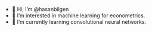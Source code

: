 - 👋 Hi, I’m @hasanbilgen
- 👀 I’m interested in machine learning for econometrics.
- 🌱 I’m currently learning convolutional neural networks.

<!---
hasanbilgen/hasanbilgen is a ✨ special ✨ repository because its `README.md` (this file) appears on your GitHub profile.
You can click the Preview link to take a look at your changes.
--->
